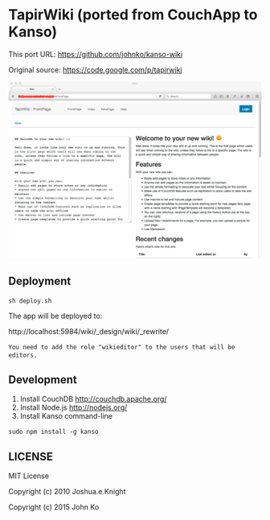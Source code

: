 # TapirWiki (ported from CouchApp to Kanso)

This port URL: https://github.com/johnko/kanso-wiki

Original source: https://code.google.com/p/tapirwiki

![](https://github.com/johnko/kanso-wiki/raw/master/screenshot.png)

## Deployment

```
sh deploy.sh
```

The app will be deployed to:

http://localhost:5984/wiki/_design/wiki/_rewrite/

```
You need to add the role "wikieditor" to the users that will be editors.
```

## Development

1. Install CouchDB http://couchdb.apache.org/
2. Install Node.js http://nodejs.org/
3. Install Kanso command-line
```
sudo npm install -g kanso
```

## LICENSE

MIT License

Copyright (c) 2010 Joshua.e.Knight

Copyright (c) 2015 John Ko
